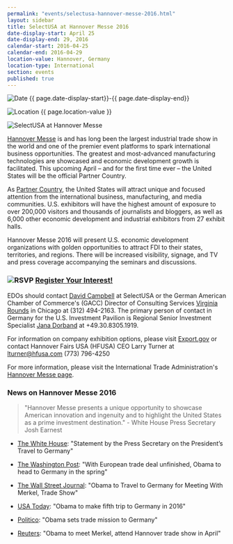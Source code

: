 ```yaml
---
permalink: "events/selectusa-hannover-messe-2016.html"
layout: sidebar
title: SelectUSA at Hannover Messe 2016
date-display-start: April 25
date-display-end: 29, 2016
calendar-start: 2016-04-25
calendar-end: 2016-04-29
location-value: Hannover, Germany
location-type: International
section: events
published: true
---
```


![Date](https://google.github.io/material-design-icons/action/svg/design/ic_event_24px.svg "Date") {{ page.date-display-start}}-{{ page.date-display-end}}

![Location](http://google.github.io/material-design-icons/social/svg/design/ic_location_city_24px.svg "Location") {{ page.location-value }}

![SelectUSA at Hannover Messe]({{site.baseurl}}/images/HM16Banner_white.jpg)

[Hannover Messe](http://www.hannovermesse.de/home) is and has long been the largest industrial trade show in the world and one of the premier event platforms to spark international business opportunities. The greatest and most-advanced manufacturing technologies are showcased and economic development growth is facilitated. This upcoming April – and for the first time ever – the United States will be the official Partner Country.

As [Partner Country](http://www.hannovermesse.de/en/program/partner-country/), the United States will attract unique and focused attention from the international business, manufacturing, and media communities. U.S. exhibitors will have the highest amount of exposure to over 200,000 visitors and thousands of journalists and bloggers, as well as 6,000 other economic development and industrial exhibitors from 27 exhibit halls.

Hannover Messe 2016 will present U.S. economic development organizations with golden opportunities to attract FDI to their states, territories, and regions. There will be increased visibility, signage, and TV and press coverage accompanying the seminars and discussions. 

### ![RSVP](https://google.github.io/material-design-icons/content/svg/design/ic_send_24px.svg "RSVP") [Register Your Interest!](http://www.export.gov/pennsylvania/pittsburgh/hm16interestregistration/index.asp)


EDOs should contact [David Campbell](mailto:david.campbell@trade.gov) at SelectUSA or the German American Chamber of Commerce's (GACC) Director of Consulting Services [Virginia Rounds](mailto:rounds@gaccmidwest.org) in Chicago at (312) 494-2163. The primary person of contact in Germany for the U.S. Investment Pavilion is Regional Senior Investment Specialist [Jana Dorband](mailto:Jana.Dorband@trade.gov) at +49.30.8305.1919.

For information on company exhibition options, please visit [Export.gov](http://www.export.gov/germany/TradeShowsEvents/FeaturedGermanTradeShows/hannoverfair/index.asp) or contact Hannover Fairs USA (HFUSA) CEO Larry Turner at [lturner@hfusa.com](mailto:lturner@hfusa.com?Subject=Hannover%20Messe%202016%20company%20exhibitor%20registration) (773) 796-4250 

For more information, please visit the International Trade Administration's [Hannover Messe page](http://trade.gov/events/hannovermesse/).

### News on Hannover Messe 2016
> "Hannover Messe presents a unique opportunity to showcase American innovation and ingenuity and to highlight the United States as a prime investment destination." - White House Press Secretary Josh Earnest

* [The White House](https://www.whitehouse.gov/the-press-office/2015/12/30/statement-press-secretary-presidents-travel-germany): "Statement by the Press Secretary on the President’s Travel to Germany"

* [The Washington Post](https://www.washingtonpost.com/news/post-politics/wp/2015/12/30/with-european-trade-deal-unfinished-obama-to-head-to-germany-in-the-spring/?postshare=2991451572219310&tid=ss_tw): "With European trade deal unfinished, Obama to head to Germany in the spring"

* [The Wall Street Journal](http://blogs.wsj.com/washwire/2015/12/30/obama-to-travel-to-germany-for-meeting-with-angela-merkel-trade-show/): "Obama to Travel to Germany for Meeting With Merkel, Trade Show"

* [USA Today](http://www.usatoday.com/story/news/politics/2015/12/30/obama-germany-trip-hannover-trade-fair-angela-merkel-2016/78084822/): "Obama to make fifth trip to Germany in 2016"

* [Politico](http://www.politico.eu/article/obama-sets-trade-mission-to-germany-merkel-ttip/): "Obama sets trade mission to Germany"

* [Reuters](http://www.reuters.com/article/us-usa-germany-idUSKBN0UD1PA20151230): "Obama to meet Merkel, attend Hannover trade show in April"
